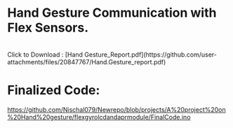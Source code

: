 # Hand Gesture Communication with Flex Sensors.
<br>
Click to Download :
[Hand Gesture_Report.pdf](https://github.com/user-attachments/files/20847767/Hand.Gesture_report.pdf)


# Finalized Code: 
https://github.com/Nischal079/Newrepo/blob/projects/A%20project%20on%20Hand%20gesture/flexgyrolcdandaprmodule/FinalCode.ino
